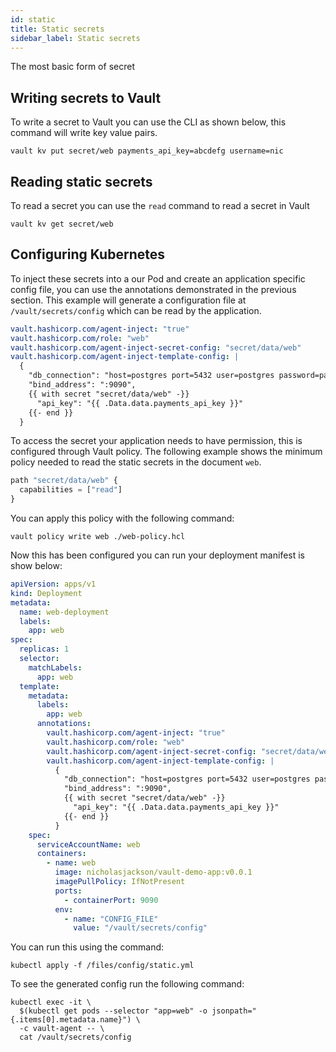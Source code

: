 ```yaml
---
id: static
title: Static secrets 
sidebar_label: Static secrets
---
```


The most basic form of secret 


## Writing secrets to Vault

To write a secret to Vault you can use the CLI as shown below, this command will write key value pairs.

```
vault kv put secret/web payments_api_key=abcdefg username=nic
```

<Terminal target="tools.container.shipyard.run" shell="/bin/bash" workdir="/files" user="root" />
<p></p>

## Reading static secrets

To read a secret you can use the `read` command to read a secret in Vault

```
vault kv get secret/web
```

<Terminal target="tools.container.shipyard.run" shell="/bin/bash" workdir="/files" user="root" />
<p></p>

## Configuring Kubernetes

To inject these secrets into a our Pod and create an application specific config file, you can use the annotations demonstrated in the previous section. This example will generate a configuration file at `/vault/secrets/config` which can be read by the application.

```yaml
vault.hashicorp.com/agent-inject: "true"
vault.hashicorp.com/role: "web"
vault.hashicorp.com/agent-inject-secret-config: "secret/data/web"
vault.hashicorp.com/agent-inject-template-config: |
  {
    "db_connection": "host=postgres port=5432 user=postgres password=password dbname=products sslmode=disable",
    "bind_address": ":9090",
    {{ with secret "secret/data/web" -}}
      "api_key": "{{ .Data.data.payments_api_key }}"
    {{- end }}
  }
```

To access the secret your application needs to have permission, this is configured through Vault policy. The following example shows the minimum policy needed to read the static secrets in the document `web`. 

```javascript
path "secret/data/web" {
  capabilities = ["read"]
}
```

You can apply this policy with the following command:

```shell
vault policy write web ./web-policy.hcl
```

<Terminal target="tools.container.shipyard.run" shell="/bin/bash" workdir="/files" user="root" />
<p></p>

Now this has been configured you can run your deployment manifest is show below:

```yaml
apiVersion: apps/v1
kind: Deployment
metadata:
  name: web-deployment
  labels:
    app: web
spec:
  replicas: 1
  selector:
    matchLabels:
      app: web
  template:
    metadata:
      labels:
        app: web
      annotations:
        vault.hashicorp.com/agent-inject: "true"
        vault.hashicorp.com/role: "web"
        vault.hashicorp.com/agent-inject-secret-config: "secret/data/web"
        vault.hashicorp.com/agent-inject-template-config: |
          {
            "db_connection": "host=postgres port=5432 user=postgres password=password dbname=products sslmode=disable",
            "bind_address": ":9090",
            {{ with secret "secret/data/web" -}}
              "api_key": "{{ .Data.data.payments_api_key }}"
            {{- end }}
          }
    spec:
      serviceAccountName: web
      containers:
        - name: web
          image: nicholasjackson/vault-demo-app:v0.0.1
          imagePullPolicy: IfNotPresent
          ports:
            - containerPort: 9090
          env:
            - name: "CONFIG_FILE"
              value: "/vault/secrets/config"
```

You can run this using the command:

```
kubectl apply -f /files/config/static.yml
```

<Terminal target="tools.container.shipyard.run" shell="/bin/bash" workdir="/files" user="root" />
<p></p>

To see the generated config run the following command:

```
kubectl exec -it \
  $(kubectl get pods --selector "app=web" -o jsonpath="{.items[0].metadata.name}") \
  -c vault-agent -- \
  cat /vault/secrets/config
```

<Terminal target="tools.container.shipyard.run" shell="/bin/bash" workdir="/files" user="root" />
<p></p>